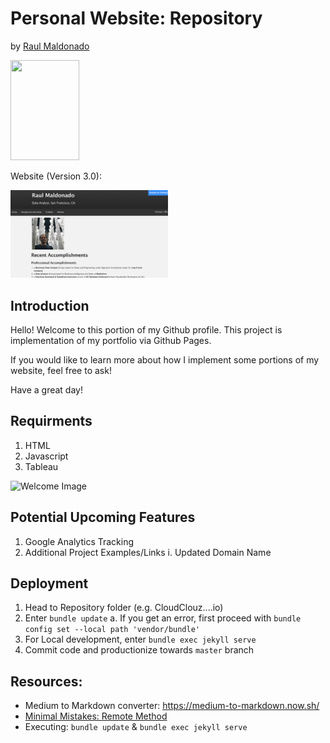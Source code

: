 # Personal Website: Repository
by [Raul Maldonado](https://cloudchaoszero.github.io/)


<a href="https://cloudchaoszero.github.io/">
     <img src="https://miro.medium.com/max/308/1*uTD6djbD6vJOfvllre6Pdw.jpeg" width="110" height="160">
</a>

Website (Version 3.0): 

<a href="https://cloudchaoszero.github.io/">
     <img src="images/WebsiteVersions/Version_3_0.png" width="50%" height="50%">
</a>

## Introduction

Hello! Welcome to this portion of my Github profile. This project is implementation of my portfolio via Github Pages.

If you would like to learn more about how I implement some portions of my website, feel free to ask!

Have a great day!

## Requirments

1. HTML
2. Javascript
3. Tableau

<img src="https://media.giphy.com/media/o0vwzuFwCGAFO/giphy.gif" title="Welcome Image">


## Potential Upcoming Features

1. Google Analytics Tracking
2. Additional Project Examples/Links
    i. Updated Domain Name

## Deployment

1. Head to Repository folder (e.g. CloudClouz....io)
2. Enter `bundle update`
     a. If you get an error, first proceed with `bundle config set --local path 'vendor/bundle'`
3. For Local development, enter `bundle exec jekyll serve`
4. Commit code and productionize towards `master` branch

## Resources:

* Medium to Markdown converter: https://medium-to-markdown.now.sh/
* [Minimal Mistakes: Remote Method](https://mmistakes.github.io/minimal-mistakes/docs/quick-start-guide/#github-pages-method)
* Executing: `bundle update` & `bundle exec jekyll serve`